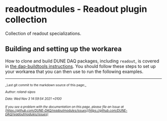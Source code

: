 # readoutmodules - Readout plugin collection
Collection of readout specializations.

## Building and setting up the workarea

How to clone and build DUNE DAQ packages, including `readout`, is covered in [the daq-buildtools instructions](https://dune-daq-sw.readthedocs.io/en/latest/packages/daq-buildtools/). You should follow these steps to set up your workarea that you can then use to run the following examples.



-----

<font size="1">
_Last git commit to the markdown source of this page:_


_Author: roland-sipos_

_Date: Wed Nov 3 14:59:54 2021 +0100_

_If you see a problem with the documentation on this page, please file an Issue at [https://github.com/DUNE-DAQ/readoutmodules/issues](https://github.com/DUNE-DAQ/readoutmodules/issues)_
</font>
